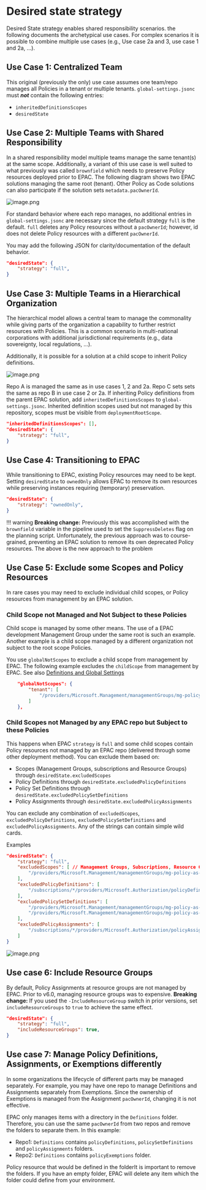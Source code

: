 # Desired state strategy

Desired State strategy enables shared responsibility scenarios. the following documents the archetypical use cases. For complex scenarios it is possible to combine multiple use cases (e.g., Use case 2a and 3, use case 1 and 2a, ...).

## Use Case 1: Centralized Team

This original (previously the only) use case assumes one team/repo manages all Policies in a tenant or multiple tenants. `global-settings.jsonc` must ***not*** contain the following entries:

* `inheritedDefinitionsScopes`
* `desiredState`

## Use Case 2: Multiple Teams with Shared Responsibility

In a shared responsibility model multiple teams manage the same tenant(s) at the same scope. Additionally, a variant of this use case is well suited to what previously was called `brownfield` which needs to preserve Policy resources deployed prior to EPAC. The following diagram shows two EPAC solutions managing the same root (tenant). Other Policy as Code solutions can also participate if the solution sets `metadata.pacOwnerId`.

![image.png](Images/shared-responsibility.png)

For standard behavior where each repo manages, no additional entries in `global-settings.jsonc` are necessary since the default strategy `full` is the default. `full` deletes any Policy resources without a `pacOwnerId`; however, id does not delete Policy resources with a different `pacOwnerId`.

You may add the following JSON for clarity/documentation of the default behavior.

```json
"desiredState": {
    "strategy": "full",
}
```

## Use Case 3:  Multiple Teams in a Hierarchical Organization

The hierarchical model allows a central team to manage the commonality while giving parts of the organization a capability to further restrict resources with Policies. This is a common scenario in multi-national corporations with additional jurisdictional requirements (e.g., data sovereignty, local regulations, ...).

Additionally, it is possible for a solution at a child scope to inherit Policy definitions.

![image.png](Images/shared-hierarchical.png)

Repo A is managed the same as in use cases 1, 2 and 2a. Repo C sets sets the same as repo B in use case 2 or 2a. If inheriting Policy definitions from the parent EPAC solution, add `inheritedDefinitionsScopes` to `global-settings.jsonc`. Inherited definition scopes used but not managed by this repository, scopes must be visible from `deploymentRootScope`.

```json
"inheritedDefinitionsScopes": [],
"desiredState": {
    "strategy": "full",
}
```

## Use Case 4: Transitioning to EPAC

While transitioning to EPAC, existing Policy resources may need to be kept. Setting `desiredState` to `ownedOnly` allows EPAC to remove its own resources while preserving instances requiring (temporary) preservation.


```json
"desiredState": {
    "strategy": "ownedOnly",
}
```

!!! warning
    **Breaking change:** Previously this was accomplished with the `brownfield` variable in the pipeline used to set the `SuppressDeletes` flag on the planning script. Unfortunately, the previous approach was to course-grained, preventing an EPAC solution to remove its own deprecated Policy resources. The above is the new approach to the problem

## Use Case 5: Exclude some Scopes and Policy Resources

In rare cases you may need to exclude individual child scopes, or Policy resources from management by an EPAC solution.

### Child Scope not Managed and Not Subject to these Policies

Child scope is managed by some other means. The use of a EPAC development Management Group under the same root is such an example. Another example is a child scope managed by a different organization not subject to the root scope Policies.

You use `globalNotScopes` to exclude a child scope from management by EPAC. The following example excludes the `childScope` from management by EPAC. See also [Definitions and Global Settings](definitions-and-global-settings.md#global-settings)

```json
    "globalNotScopes": {
        "tenant": [
            "/providers/Microsoft.Management/managementGroups/mg-policy-as-code"
        ]
    },
```

### Child Scopes not Managed by any EPAC repo but Subject to these Policies

This happens when EPAC `strategy` is `full` and some child scopes contain Policy resources not managed by an EPAC repo (delivered through some other deployment method). You can exclude them based on:

- Scopes (Management Groups, subscriptions and Resource Groups) through `desiredState.excludedScopes`
- Policy Definitions through `desiredState.excludedPolicyDefinitions`
- Policy Set Definitions through `desiredState.excludedPolicySetDefinitions`
- Policy Assignments through `desiredState.excludedPolicyAssignments`

You can exclude any combination of `excludedScopes`, `excludedPolicyDefinitions`, `excludedPolicySetDefinitions` and `excludedPolicyAssignments`. Any of the strings can contain simple wild cards.

Examples

```json
"desiredState": {
    "strategy": "full",
    "excludedScopes": [ // Management Groups, Subscriptions, Resource Groups
        "/providers/Microsoft.Management/managementGroups/mg-policy-as-code/childScope"
    ],
    "excludedPolicyDefinitions": [
        "/subscriptions/*/providers/Microsoft.Authorization/policyDefinitions/childScope-policy"
    ],
    "excludedPolicySetDefinitions": [
        "/providers/Microsoft.Management/managementGroups/mg-policy-as-code/providers/Microsoft.Authorization/policySetDefinitions/pattern-policy-set-*",
        "/providers/Microsoft.Management/managementGroups/mg-policy-as-code/providers/Microsoft.Authorization/policySetDefinitions/one-of-policy-set"
    ],
    "excludedPolicyAssignments": [
        "/subscriptions/*/providers/Microsoft.Authorization/policyAssignments/my-*"
    ]
}
```

![image.png](Images/shared-excluded.png)

## Use case 6: Include Resource Groups

By default, Policy Assignments at resource groups are not managed by EPAC. Prior to v6.0, managing resource groups was to expensive. **Breaking change:** If you used the `-IncludeResourceGroup` switch in prior versions, set `includeResourceGroups` to `true` to achieve the same effect.

```json
"desiredState": {
    "strategy": "full",
    "includeResourceGroups": true,
}
```

## Use case 7: Manage Policy Definitions, Assignments, or Exemptions differently

In some organizations the lifecycle of different parts may be managed separately. For example, you may have one repo to manage Definitions and Assignments separately from Exemptions. Since the ownership of Exemptions is managed from the Assignment `pacOwnerId`, changing it is not effective.

EPAC only manages items with a directory in the `Definitions` folder. Therefore, you can use the same `pacOwnerId` from  two repos and remove the folders to separate them. In this example:

* Repo1: `Definitions` contains `policyDefinitions`, `policySetDefinitions` and `policyAssignments` folders.
* Repo2: `Definitions` contains `policyExemptions` folder.

Policy resource that would be defined in the folderIt is important to remove the folders. If you have an empty folder, EPAC will delete any item which the folder could define from your environment.
